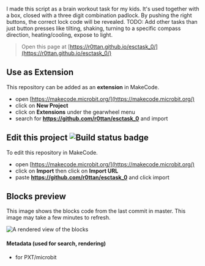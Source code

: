 I made this script as a brain workout task for my kids. It's used together with a box, closed with a three digit combination padlock. By pushing the right buttons, the correct lock code will be revealed. 
TODO: Add other tasks than just button presses like tilting, shaking, turning to a specific compass direction, heating/cooling, expose to light.


> Open this page at [https://r0ttan.github.io/esctask_0/](https://r0ttan.github.io/esctask_0/)

## Use as Extension

This repository can be added as an **extension** in MakeCode.

* open [https://makecode.microbit.org/](https://makecode.microbit.org/)
* click on **New Project**
* click on **Extensions** under the gearwheel menu
* search for **https://github.com/r0ttan/esctask_0** and import

## Edit this project ![Build status badge](https://github.com/r0ttan/esctask_0/workflows/MakeCode/badge.svg)

To edit this repository in MakeCode.

* open [https://makecode.microbit.org/](https://makecode.microbit.org/)
* click on **Import** then click on **Import URL**
* paste **https://github.com/r0ttan/esctask_0** and click import

## Blocks preview

This image shows the blocks code from the last commit in master.
This image may take a few minutes to refresh.

![A rendered view of the blocks](https://github.com/r0ttan/esctask_0/raw/master/.github/makecode/blocks.png)

#### Metadata (used for search, rendering)

* for PXT/microbit
<script src="https://makecode.com/gh-pages-embed.js"></script><script>makeCodeRender("{{ site.makecode.home_url }}", "{{ site.github.owner_name }}/{{ site.github.repository_name }}");</script>
